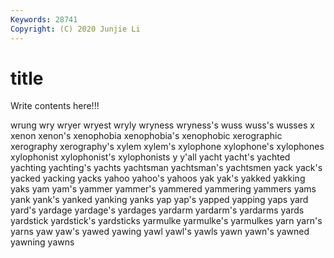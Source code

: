 ```yaml
---
Keywords: 28741
Copyright: (C) 2020 Junjie Li
---
```


# title

Write contents here!!!

wrung 
wry 
wryer
wryest 
wryly 
wryness 
wryness's 
wuss 
wuss's 
wusses 
x 
xenon 
xenon's
xenophobia 
xenophobia's 
xenophobic 
xerographic 
xerography 
xerography's 
xylem 
xylem's 
xylophone 
xylophone's
xylophones 
xylophonist 
xylophonist's 
xylophonists 
y 
y'all 
yacht 
yacht's 
yachted 
yachting
yachting's 
yachts 
yachtsman 
yachtsman's 
yachtsmen 
yack 
yack's 
yacked 
yacking 
yacks
yahoo 
yahoo's 
yahoos 
yak 
yak's 
yakked 
yakking 
yaks 
yam 
yam's
yammer 
yammer's 
yammered 
yammering 
yammers 
yams 
yank 
yank's 
yanked 
yanking
yanks 
yap 
yap's 
yapped 
yapping 
yaps 
yard 
yard's 
yardage 
yardage's
yardages 
yardarm 
yardarm's 
yardarms 
yards 
yardstick 
yardstick's 
yardsticks 
yarmulke 
yarmulke's
yarmulkes 
yarn 
yarn's 
yarns 
yaw 
yaw's 
yawed 
yawing 
yawl 
yawl's
yawls 
yawn 
yawn's 
yawned 
yawning 
yawns 
